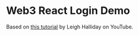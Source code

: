 # Web3 React Login Demo

Based on [this tutorial](https://www.youtube.com/watch?v=6XuXZ1LLb-Y) by Leigh Halliday on YouTube.
